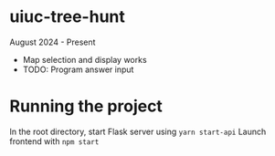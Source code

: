 # uiuc-tree-hunt
August 2024 - Present
- Map selection and display works
- TODO: Program answer input

# Running the project
In the root directory, start Flask server using `yarn start-api`
Launch frontend with `npm start`
